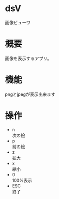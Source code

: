 # dsV
画像ビューワ
# 概要
画像を表示するアプリ。
# 機能
pngとjpegが表示出来ます
# 操作
* n  
次の絵
* p  
前の絵
* z  
拡大
* x  
縮小
* 0  
100%表示
* ESC  
終了
